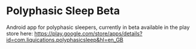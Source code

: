 Polyphasic Sleep Beta
=====================

Android app for polyphasic sleepers, currently in beta available in the play store here:
https://play.google.com/store/apps/details?id=com.liquications.polyphasicsleep&hl=en_GB
